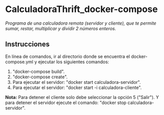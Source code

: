 # CalculadoraThrift_docker-compose
_Programa de una calculadora remota (servidor y cliente), que te permite sumar, restar, multiplicar y dividir 2 números enteros._

## Instrucciones
En línea de comandos, ir al directorio donde se encuentra el docker-compose.yml y ejecutar los siguientes comandos:
1. "docker-compose build".
2. "docker-compose create".
3. Para ejecutar el servidor: "docker start calculadora-servidor".
4. Para ejecutar el servidor: "docker start -i calculadora-cliente".

**Nota:** Para detener el cliente solo debe seleccionar la opción 5 ("Salir"). Y para detener el servidor ejecute el comando: "docker stop calculadora-servidor".

